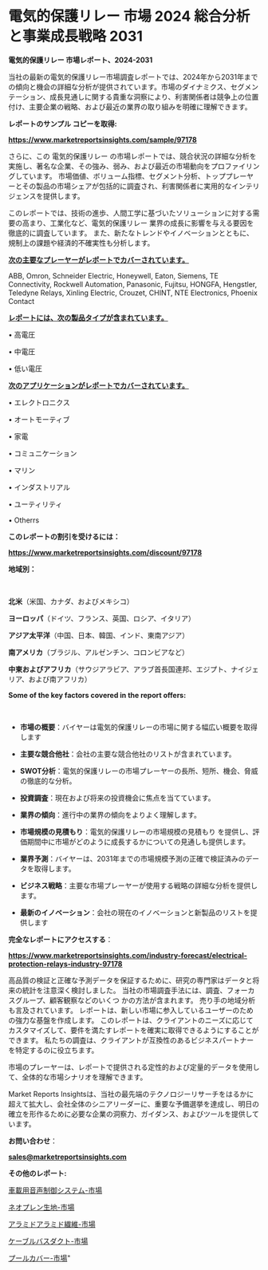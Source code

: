 # 電気的保護リレー 市場 2024 総合分析と事業成長戦略 2031

<strong>電気的保護リレー 市場レポート、2024-2031</strong>

当社の最新の電気的保護リレー市場調査レポートでは、2024年から2031年までの傾向と機会の詳細な分析が提供されています。市場のダイナミクス、セグメンテーション、成長見通しに関する貴重な洞察により、利害関係者は競争上の位置付け、主要企業の戦略、および最近の業界の取り組みを明確に理解できます。



<strong>レポートのサンプル コピーを取得:</strong> <a href=https://www.marketreportsinsights.com/sample/97178>

<strong><u>https://www.marketreportsinsights.com/sample/97178</u></strong></a>

さらに、この 電気的保護リレー の市場レポートでは、競合状況の詳細な分析を実施し、著名な企業、その強み、弱み、および最近の市場動向をプロファイリングしています。 市場価値、ボリューム指標、セグメント分析、トッププレーヤーとその製品の市場シェアが包括的に調査され、利害関係者に実用的なインテリジェンスを提供します。

このレポートでは、技術の進歩、人間工学に基づいたソリューションに対する需要の高まり、工業化など、電気的保護リレー 業界の成長に影響を与える要因を徹底的に調査しています。 また、新たなトレンドやイノベーションとともに、規制上の課題や経済的不確実性も分析します。



<strong><u>次の主要なプレーヤーがレポートでカバーされています。</u></strong>

ABB, Omron, Schneider Electric, Honeywell, Eaton, Siemens, TE Connectivity, Rockwell Automation, Panasonic, Fujitsu, HONGFA, Hengstler, Teledyne Relays, Xinling Electric, Crouzet, CHINT, NTE Electronics, Phoenix Contact



<strong><u><b>レポートには、次の製品タイプが含まれています。</b></u></strong>

• 高電圧

• 中電圧

• 低い電圧



<strong><u><b>次のアプリケーションがレポートでカバーされています。</b></u></strong>

• エレクトロニクス

• オートモーティブ

• 家電

• コミュニケーション

• マリン

• インダストリアル

• ユーティリティ

• Otherrs



<strong><b>このレポートの割引を受けるには：</b></strong>

<a href=https://www.marketreportsinsights.com/discount/97178>

<strong><u>https://www.marketreportsinsights.com/discount/97178</u></strong></a>



<strong>地域別：</strong>

<strong> </strong>



<strong>北米</strong>（米国、カナダ、およびメキシコ）



<strong>ヨーロッパ</strong>（ドイツ、フランス、英国、ロシア、イタリア）



<strong>アジア太平洋</strong>（中国、日本、韓国、インド、東南アジア）



<strong>南アメリカ</strong>（ブラジル、アルゼンチン、コロンビアなど）



<strong>中東およびアフリカ</strong>（サウジアラビア、アラブ首長国連邦、エジプト、ナイジェリア、および南アフリカ）



<strong>Some of the key factors covered in the report offers:</strong>

<strong> </strong>
<ul>
  <li>

<strong>市場の概要</strong>：バイヤーは電気的保護リレーの市場に関する幅広い概要を取得します</li>
  <li>

<strong>主要な競合他社</strong>：会社の主要な競合他社のリストが含まれています。</li>
  <li>

<strong>SWOT分析</strong>：電気的保護リレーの市場プレーヤーの長所、短所、機会、脅威の徹底的な分析。</li>
  <li>

<strong>投資調査</strong>：現在および将来の投資機会に焦点を当てています。</li>
  <li>

<strong>業界の傾向</strong>：進行中の業界の傾向をよりよく理解します。</li>
  <li>

<strong>市場規模の見積もり</strong>：電気的保護リレーの市場規模の見積もり を提供し、評価期間中に市場がどのように成長するかについての見通しも提供します。</li>
  <li>

<strong>業界予測</strong>：バイヤーは、2031年までの市場規模予測の正確で検証済みのデータを取得します。</li>
  <li>

<strong>ビジネス戦略</strong>：主要な市場プレーヤーが使用する戦略の詳細な分析を提供します。</li>
  <li>

<strong>最新のイノベーション</strong>：会社の現在のイノベーションと新製品のリストを提供します</li>
</ul>


<strong>完全なレポートにアクセスする</strong>：

<a href=https://www.marketreportsinsights.com/industry-forecast/electrical-protection-relays-industry-97178>

<strong><u>https://www.marketreportsinsights.com/industry-forecast/electrical-protection-relays-industry-97178</u></strong></a>

高品質の検証と正確な予測データを保証するために、研究の専門家はデータと将来の統計を注意深く検討しました。 当社の市場調査手法には、調査、フォーカスグループ、顧客観察などのいくつ かの方法が含まれます。 売り手の地域分析も言及されています。 レポートは、新しい市場に参入しているユーザーのための強力な基盤を作成します。 このレポートは、クライアントのニーズに応じてカスタマイズして、要件を満たすレポートを確実に取得できるようにすることができます。 私たちの調査は、クライアントが互換性のあるビジネスパートナーを特定するのに役立ちます。

市場のプレーヤーは、レポートで提供される定性的および定量的データを使用して、全体的な市場シナリオを理解できます。

Market Reports Insightsは、当社の最先端のテクノロジーリサーチをはるかに超えて拡大し、会社全体のシニアリーダーに、重要な予備選挙を達成し、明日の確立を形作るために必要な企業の洞察力、ガイダンス、およびツールを提供しています。



<strong><b>お問い合わせ</b></strong>：

<a href=mailto:sales@marketreportsinsights.com>

<strong><u>sales@marketreportsinsights.com</u></strong></a>



<strong>その他のレポート:</strong>

<a href=https://www.linkedin.com/pulse/車載用音声制御システム-市場-2023-swot-分析と成長率-2030-pr-news-hub-bvawf/>車載用音声制御システム-市場</a>

<a href=https://www.linkedin.com/pulse/ネオプレン生地-市場-2023-年のダイナミクスとビジネストレンド-2030-hcn0f/>ネオプレン生地-市場</a>

<a href=https://www.linkedin.com/pulse/アラミドアラミド繊維-市場-2023-総利益と主要ベンダー-2030-analytics-achievers-24-analysis-tnotc/>アラミドアラミド繊維-市場</a>

<a href=https://www.linkedin.com/pulse/ケーブルバスダクト-市場-2023-推進要因と成長機会-2030-data-dive-discoveries-24-analysis-b6ydf/>ケーブルバスダクト-市場</a>

<a href=https://www.linkedin.com/pulse/プールカバー-市場-2023-総合分析と事業成長戦略-2030-data-dive-discoveries-24-analysis-smeaf/>プールカバー-市場</a>"
